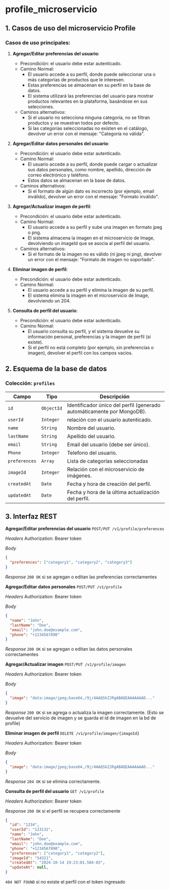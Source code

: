 # profile_microservicio

## 1. Casos de uso del microservicio Profile

### Casos de uso principales:

1. **Agregar/Editar preferencias del usuario**:
   - Precondición: el usuario debe estar autenticado.
   - Camino Normal:
        - El usuario accede a su perfil, donde puede seleccionar una o más categorías de productos que le interesen.
        - Estas preferencias se almacenan en su perfil en la base de datos.
        - El sistema utilizará las preferencias del usuario para mostrar productos relevantes en la plataforma, basándose en sus selecciones.
   - Caminos alternativos:
        - Si el usuario no selecciona ninguna categoría, no se filtran productos y se muestran todos por defecto.
        - Si las categorías seleccionadas no existen en el catálogo, devolver un error con el mensaje: "Categoría no válida".

2. **Agregar/Editar datos personales del usuario**:
   - Precondición: el usuario debe estar autenticado.
   - Camino Normal:
        - El usuario accede a su perfil, donde puede cargar o actualizar sus datos personales, como nombre, apellido, dirección de correo electrónico y teléfono.
        - Estos datos se almacenan en la base de datos.
   - Caminos alternativos:
        - Si el formato de algún dato es incorrecto (por ejemplo, email inválido), devolver un error con el mensaje: "Formato inválido".

3. **Agregar/Actualizar imagen de perfil**:
   - Precondición: el usuario debe estar autenticado.
   - Camino Normal:
        - El usuario accede a su perfil y sube una imagen en formato jpeg o png.
        - El sistema almacena la imagen en el microservicio de Image, devolviendo un imageId que se asocia al perfil del usuario.
   - Caminos alternativos:
        - Si el formato de la imagen no es válido (ni jpeg ni png), devolver un error con el mensaje: "Formato de imagen no soportado".

4. **Eliminar imagen de perfil**:
   - Precondición: el usuario debe estar autenticado.
   - Camino Normal:
        - El usuario accede a su perfil y elimina la imagen de su perfil.
        - El sistema elimina la imagen en el microservicio de Image, devolviendo un 204.

5. **Consulta de perfil del usuario**:
   - Precondición: el usuario debe estar autenticado.
   - Camino Normal:
        - El usuario consulta su perfil, y el sistema devuelve su información personal, preferencias y la imagen de perfil (si existe).
        - Si el perfil no está completo (por ejemplo, sin preferencias o imagen), devolver el perfil con los campos vacíos.
     

## 2. Esquema de la base de datos
### Colección: `profiles`

| Campo          | Tipo         | Descripción                                          |
|----------------|--------------|------------------------------------------------------|
| `id`           | `ObjectId`  | Identificador único del perfil (generado automáticamente por MongoDB). |
| `userId`       | `Integer`   | relación con el usuario autenticado.                 |
| `name`         | `String`    | Nombre del usuario.                                  |
| `lastName`     | `String`    | Apellido del usuario.                                |
| `email`        | `String`    | Email del usuario (debe ser único).                  |
| `Phone`        | `Integer`   | Telefono del usuario.                                |
| `preferences`  | `Array`     | Lista de categorías seleccionadas                    |
| `imageId`      | `Integer`   | Relación con el microservicio de imágenes.           |
| `createdAt`    | `Date`      | Fecha y hora de creación del perfil.                 |
| `updatedAt`    | `Date`      | Fecha y hora de la última actualización del perfil.  |

## 3. Interfaz REST


**Agregar/Editar preferencias del usuario**
`POST/PUT /v1/profile/preferences`

*Headers*
Authorization: Bearer token

*Body*
```json
{
  "preferences": ["category1", "category2", "category3"]
}

```
*Response*
`200 OK` si se agregan o editan las preferencias correctamentes

**Agregar/Editar datos personales**
`POST/PUT /v1/profile`

*Headers*
Authorization: Bearer token

*Body*
```json
{
  "name": "John",
  "lastName": "Doe",
  "email": "john.doe@example.com",
  "phone": "+1234567890"
}


```
*Response*
`200 OK` si se agregan o editan las datos personales correctamentes

**Agregar/Actualizar imagen**
`POST/PUT /v1/profile/imagen`

*Headers*
Authorization: Bearer token

*Body*
```json
{
  "image": "data:image/jpeg;base64,/9j/4AAQSkZJRgABAQEAAAAAAAD..."
}

```
*Response*
`200 OK` si se agrega o actualiza la imagen correctamente. 
(Esto se devuelve del servicio de imagen y se guarda el id de imagen en la bd de profile)

**Eliminar imagen de perfil**
`DELETE /v1/profile/imagen/{imageId}`

*Headers*
Authorization: Bearer token

*Body*
```json
{
  "image": "data:image/jpeg;base64,/9j/4AAQSkZJRgABAQEAAAAAAAD..."
}

```
*Response*
`204 OK` si se elimina correctamente. 

**Consulta de perfil del usuario**
`GET /v1/profile`

*Headers*
Authorization: Bearer token

*Response*
`200 OK` si el perfil se recupera correctamente

```json
{
  "id": "1234",
  "userId": "123132",
  "name": "John",
  "lastName": "Doe",
  "email": "john.doe@example.com",
  "phone": "+1234567890",
  "preferences": ["category1", "category2"],
  "imageId": "54321",
  "createdAt": "2024-10-14 19:23:01.584-03",
  "updateAt": null,
}

```

`404 NOT FOUND` si no existe el perfil con el token ingresado
